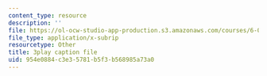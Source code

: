 ```yaml
---
content_type: resource
description: ''
file: https://ol-ocw-studio-app-production.s3.amazonaws.com/courses/6-046j-introduction-to-algorithms-sma-5503-fall-2005/954e0884c3e35781b5f3b568985a73a0_Ttezuzs39nk.vtt
file_type: application/x-subrip
resourcetype: Other
title: 3play caption file
uid: 954e0884-c3e3-5781-b5f3-b568985a73a0
---
```

